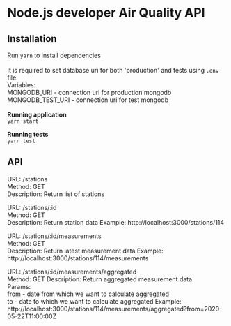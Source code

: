 # Node.js developer Air Quality API

## Installation
Run `yarn` to install dependencies\
\
It is required to set database uri for both 'production' and tests using `.env` file\
Variables:\
MONGODB_URI - connection uri for production mongodb\
MONGODB_TEST_URI  - connection uri for test mongodb\
\
**Running application**\
`yarn start`

**Running tests**\
`yarn test`

## API
URL: /stations\
Method: GET\
Description: Return list of stations

URL: /stations/:id\
Method: GET\
Description: Return station data
Example: http://localhost:3000/stations/114

URL: /stations/:id/measurements\
Method: GET\
Description: Return latest measurement data
Example: http://localhost:3000/stations/114/measurements

URL: /stations/:id/measurements/aggregated\
Method: GET
Description: Return aggregated measurement data\
Params:\
  from - date from which we want to calculate aggregated\
  to - date to which we want to calculate aggregated
Example: http://localhost:3000/stations/114/measurements/aggregated?from=2020-05-22T11:00:00Z